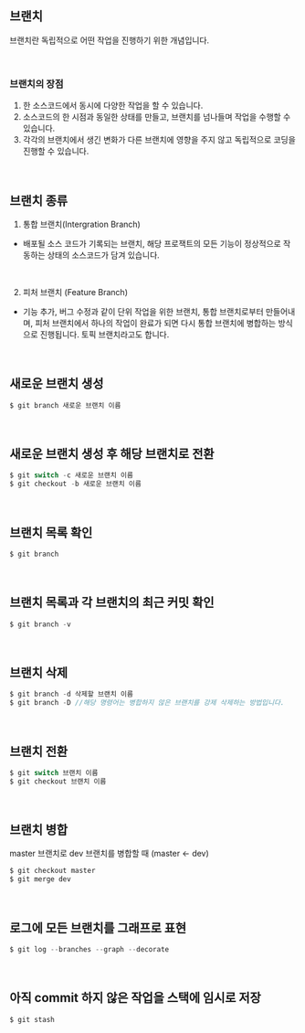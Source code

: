 ## 브랜치

브랜치란 독립적으로 어떤 작업을 진행하기 위한 개념입니다. 

<br />

### 브랜치의 장점

1. 한 소스코드에서 동시에 다양한 작업을 할 수 있습니다.
2. 소스코드의 한 시점과 동일한 상태를 만들고, 브랜치를 넘나들며 작업을 수행할 수 있습니다.
3. 각각의 브랜치에서 생긴 변화가 다른 브랜치에 영향을 주지 않고 독립적으로 코딩을 진행할 수 있습니다.

<br />

## 브랜치 종류

1. 통합 브랜치(Intergration Branch)
- 배포될 소스 코드가 기록되는 브랜치, 해당 프로잭트의 모든 기능이 정상적으로 작동하는 상태의 소스코드가 담겨 있습니다.

<br />

2. 피처 브랜치 (Feature Branch)
- 기능 추가, 버그 수정과 같이 단위 작업을 위한 브랜치, 통합 브랜치로부터 만들어내며, 피처 브랜치에서 하나의 작업이 완료가 되면 다시 통합 브랜치에 병합하는 방식으로 진행됩니다. 토픽 브랜치라고도 합니다.

<br />

## 새로운 브랜치 생성

```js
$ git branch 새로운 브랜치 이름
```

<br />

## 새로운 브랜치 생성 후 해당 브랜치로 전환

```js
$ git switch -c 새로운 브랜치 이름
$ git checkout -b 새로운 브랜치 이름
```

<br />

## 브랜치 목록 확인

```js
$ git branch
```

<br />

## 브랜치 목록과 각 브랜치의 최근 커밋 확인

```js
$ git branch -v
```

<br />

## 브랜치 삭제

```js
$ git branch -d 삭제할 브랜치 이름
$ git branch -D //해당 명령어는 병합하지 않은 브랜치를 강제 삭제하는 방법입니다.
```

<br />

## 브랜치 전환

```js
$ git switch 브랜치 이름
$ git checkout 브랜치 이름
```

<br />

## 브랜치 병합
master 브랜치로 dev 브랜치를 병합할 때 (master ← dev)

```js
$ git checkout master
$ git merge dev
```

<br />

## 로그에 모든 브랜치를 그래프로 표현

```js
$ git log --branches --graph --decorate
```

<br />

## 아직 commit 하지 않은 작업을 스택에 임시로 저장

```js
$ git stash
```